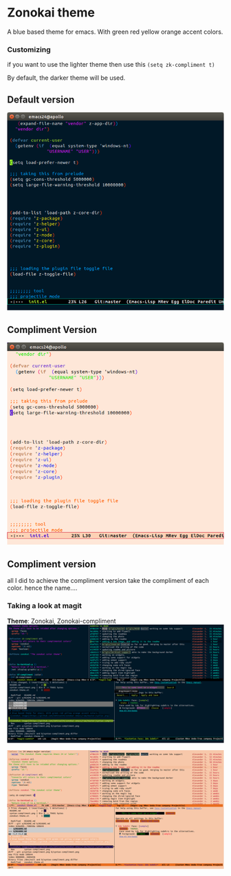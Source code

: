 # Zonokai theme
A blue based theme for emacs. With green red yellow orange accent colors.

### Customizing
if you want to use the lighter theme then use this
`(setq zk-compliment t)`

By default, the darker theme will be used.

## Default version
![zonokai image](https://github.com/ZehCnaS34/zonokai-emacs/raw/master/syntax.png)


## Compliment Version
![zonokai image](https://github.com/ZehCnaS34/zonokai-emacs/raw/master/syntax-compliment.png)


## Compliment version
all I did to achieve the compliment version take the compliment of each color.
hence the name....


### Taking a look at magit
**Theme**: Zonokai, Zonokai-compliment
![zonokai image](https://github.com/ZehCnaS34/zonokai-emacs/raw/master/magit.png)


![zonokai image](https://github.com/ZehCnaS34/zonokai-emacs/raw/master/magit-compliment.png)

